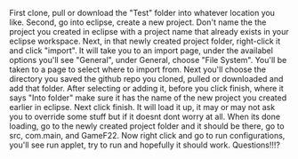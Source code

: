 First clone, pull or download the "Test" folder into whatever location you like.
Second, go into eclipse, create a new project. Don't name the the project you created in eclipse with a project name
that already exists in your eclipse workspace.
Next, in that newly created project folder, right-click it and click "import". It will take you to an import page, under the availabel
options you'll see "General", under General, choose 
"File System". You'll be taken to a page to select where to import from. Next you'll choose the directory you saved the
github repo you cloned, pulled or downloaded and add that folder.
After selecting or adding it, before you click finish, where it says "Into folder" make sure it has the name of the new project you created earlier in eclipse.
Next click finish. It will load it up, it may or may not ask you to override some stuff but if it doesnt dont worry at all.
When its done loading, go to the newly created project folder and it should be there, go to src, com.main, and GameF22. Now right click and go to run configurations, you'll see run applet, try to run 
and hopefully it should work. Questions!!!?

